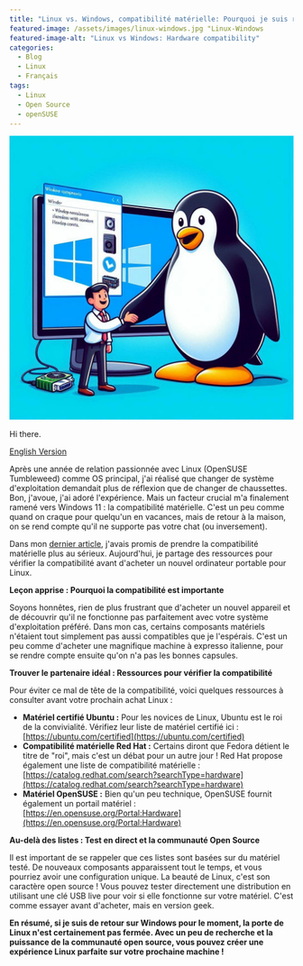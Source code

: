 ```yaml
---
title: "Linux vs. Windows, compatibilité matérielle: Pourquoi je suis retourné sur Windows (et comment l'éviter)"
featured-image: /assets/images/linux-windows.jpg "Linux-Windows
featured-image-alt: "Linux vs Windows: Hardware compatibility"
categories:
  - Blog
  - Linux
  - Français
tags:
  - Linux
  - Open Source
  - openSUSE
---
```


![Post_Banner](/assets/images/linux-windows.jpg "Linux-Windows")

Hi there.

[English Version](https://christian80gabi.github.io/blog/blog/linux/english/linux-vs-windows-the-compatibility-conundrum/)

Après une année de relation passionnée avec Linux (OpenSUSE Tumbleweed) comme OS principal, j'ai réalisé que changer de système d'exploitation demandait plus de réflexion que de changer de chaussettes. Bon, j'avoue, j'ai adoré l'expérience. Mais un facteur crucial m'a finalement ramené vers Windows 11 : la compatibilité matérielle. C'est un peu comme quand on craque pour quelqu'un en vacances, mais de retour à la maison, on se rend compte qu'il ne supporte pas votre chat (ou inversement). 

Dans mon [dernier article](https://christian80gabi.github.io/blog/blog/linux/english/my-year-with-linux/), j'avais promis de prendre la compatibilité matérielle plus au sérieux. Aujourd'hui, je partage des ressources pour vérifier la compatibilité avant d'acheter un nouvel ordinateur portable pour Linux.

**Leçon apprise : Pourquoi la compatibilité est importante**

Soyons honnêtes, rien de plus frustrant que d'acheter un nouvel appareil et de découvrir qu'il ne fonctionne pas parfaitement avec votre système d'exploitation préféré. Dans mon cas, certains composants matériels n'étaient tout simplement pas aussi compatibles que je l'espérais. C'est un peu comme d'acheter une magnifique machine à expresso italienne, pour se rendre compte ensuite qu'on n'a pas les bonnes capsules.

**Trouver le partenaire idéal : Ressources pour vérifier la compatibilité**

Pour éviter ce mal de tête de la compatibilité, voici quelques ressources à consulter avant votre prochain achat Linux :

* **Matériel certifié Ubuntu :** Pour les novices de Linux, Ubuntu est le roi de la convivialité. Vérifiez leur liste de matériel certifié ici : [https://ubuntu.com/certified](https://ubuntu.com/certified)
* **Compatibilité matérielle Red Hat :** Certains diront que Fedora détient le titre de "roi", mais c'est un débat pour un autre jour ! Red Hat propose également une liste de compatibilité matérielle : [https://catalog.redhat.com/search?searchType=hardware](https://catalog.redhat.com/search?searchType=hardware)
* **Matériel OpenSUSE :** Bien qu'un peu technique, OpenSUSE fournit également un portail matériel : [https://en.opensuse.org/Portal:Hardware](https://en.opensuse.org/Portal:Hardware)

**Au-delà des listes : Test en direct et la communauté Open Source**

Il est important de se rappeler que ces listes sont basées sur du matériel testé. De nouveaux composants apparaissent tout le temps, et vous pourriez avoir une configuration unique. La beauté de Linux, c'est son caractère open source ! Vous pouvez tester directement une distribution en utilisant une clé USB live pour voir si elle fonctionne sur votre matériel. C'est comme essayer avant d'acheter, mais en version geek.

**En résumé, si je suis de retour sur Windows pour le moment, la porte de Linux n'est certainement pas fermée. Avec un peu de recherche et la puissance de la communauté open source, vous pouvez créer une expérience Linux parfaite sur votre prochaine machine !**  
